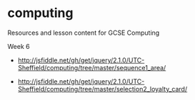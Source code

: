 computing
=========

Resources and lesson content for GCSE Computing

Week 6

* http://jsfiddle.net/gh/get/jquery/2.1.0/UTC-Sheffield/computing/tree/master/sequence1_area/

* http://jsfiddle.net/gh/get/jquery/2.1.0/UTC-Sheffield/computing/tree/master/selection2_loyalty_card/
